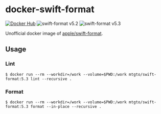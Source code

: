 docker-swift-format
====
[![Docker Hub](https://img.shields.io/docker/cloud/automated/mtgto/swift-format.svg)](https://hub.docker.com/r/mtgto/swift-format/)
![swift-format v5.2](https://img.shields.io/docker/v/mtgto/swift-format/5.2)
![swift-format v5.3](https://img.shields.io/docker/v/mtgto/swift-format/5.3)

Unofficial docker image of [apple/swift-format](https://github.com/apple/swift-format).

## Usage

### Lint

```console
$ docker run --rm --workdir=/work --volume=$PWD:/work mtgto/swift-format:5.3 lint --recursive .
```

### Format

```console
$ docker run --rm --workdir=/work --volume=$PWD:/work mtgto/swift-format:5.3 format --in-place --recursive .
```
